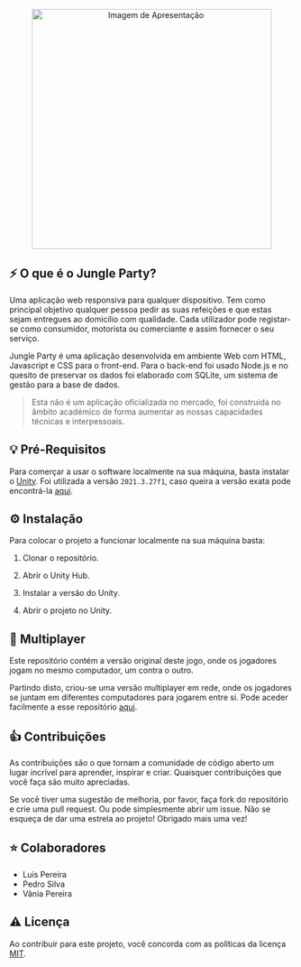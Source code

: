 <p align="center"><img width="425" src="http://luispereiralabs.com/assets/jungle-party/page-cover.png" alt="Imagem de Apresentação"></p>

## ⚡️ O que é o Jungle Party?

Uma aplicação web responsiva para qualquer dispositivo. Tem como principal objetivo qualquer pessoa pedir as suas refeições e que estas sejam entregues ao domicílio com qualidade. Cada utilizador pode registar-se como consumidor, motorista ou comerciante e assim fornecer o seu serviço.

Jungle Party é uma aplicação desenvolvida em ambiente Web com HTML, Javascript e CSS para o front-end. Para o back-end foi usado Node.js e no quesito de preservar os dados foi elaborado com SQLite, um sistema de gestão para a base de dados.

> Esta não é um aplicação oficializada no mercado, foi construida no âmbito académico de forma aumentar as nossas capacidades técnicas e interpessoais.

## 💡 Pré-Requisitos

Para comerçar a usar o software localmente na sua máquina, basta instalar o [Unity](https://unity.com/pt/download). Foi utilizada a versão ```2021.3.27f1```, caso queira a versão exata pode encontrá-la [aqui](https://unity.com/pt/releases/editor/archive).

## ⚙️ Instalação

Para colocar o projeto a funcionar localmente na sua máquina basta:

1. Clonar o repositório.

2. Abrir o Unity Hub.

3. Instalar a versão do Unity.

4. Abrir o projeto no Unity.

## 📖 Multiplayer

Este repositório contém a versão original deste jogo, onde os jogadores jogam no mesmo computador, um contra o outro.

Partindo disto, criou-se uma versão multiplayer em rede, onde os jogadores se juntam em diferentes computadores para jogarem entre si. Pode aceder facilmente a esse repositório [aqui](https://github.com/luispereira1999/jungle-party-multiplayer).

## 👍 Contribuições

As contribuições são o que tornam a comunidade de código aberto um lugar incrível para aprender, inspirar e criar. Quaisquer contribuições que você faça são muito apreciadas.

Se você tiver uma sugestão de melhoria, por favor, faça fork do repositório e crie uma pull request. Ou pode simplesmente abrir um issue. Não se esqueça de dar uma estrela ao projeto! Obrigado mais uma vez!

## ⭐️ Colaboradores

- Luís Pereira
- Pedro Silva
- Vânia Pereira

## ⚠️ Licença

Ao contribuir para este projeto, você concorda com as políticas da licença [MIT](LICENSE).
